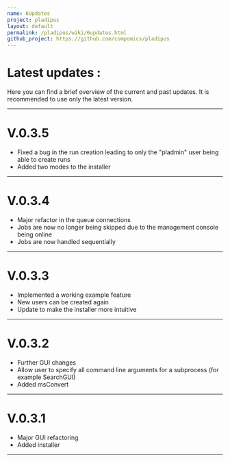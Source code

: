 ```yaml
---
name: 6Updates
project: pladipus
layout: default
permalink: /pladipus/wiki/6updates.html
github_project: https://github.com/compomics/pladipus
---
```


# Latest updates : 

Here you can find a brief overview of the current and past updates. It is recommended to use only the latest version.

----

# V.0.3.5

* Fixed a bug in the run creation leading to only the "pladmin" user being able to create runs
* Added two modes to the installer 

----

# V.0.3.4

* Major refactor in the queue connections 
* Jobs are now no longer being skipped due to the management console being online
* Jobs are now handled sequentially

----

# V.0.3.3

* Implemented a working example feature 
* New users can be created again
* Update to make the installer more intuitive

----

# V.0.3.2

* Further GUI changes
* Allow user to specify all command line arguments for a subprocess (for example SearchGUI)
* Added msConvert 

----

# V.0.3.1

* Major GUI refactoring
* Added installer

----